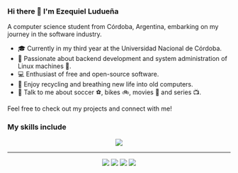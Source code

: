 ### Hi there 👋 I'm Ezequiel Ludueña
A computer science student from Córdoba, Argentina, embarking on my journey in the software industry. 

- 🎓 Currently in my third year at the Universidad Nacional de Córdoba.
- 🔧 Passionate about backend development and system administration of Linux machines 🐧.
- 💻 Enthusiast of free and open-source software.
- 🌱 Enjoy recycling and breathing new life into old computers.
- 💬 Talk to me about soccer ⚽, bikes 🚲, movies 🎦 and series 📺.

Feel free to check out my projects and connect with me!

### My skills include
<p align="center">
  <a href="https://skillicons.dev">
     <img src="https://skillicons.dev/icons?i=python,fastapi,flask,docker,postgresql,linux,git,bash,java,vim" />
  </a>
</p>

<hr>
<p align="center">
<a target="_blank" href="https://ezeluduena.dev.ar/"><img src="https://img.shields.io/badge/-WEB-FF4088?style=for-the-badge&logo=Hugo&logoColor=white"></img></a>	
<a target="_blank" href="https://www.linkedin.com/in/ezeluduena/"><img src="https://img.shields.io/badge/-LinkedIn-0077B5?style=for-the-badge&logo=Linkedin&logoColor=white"></img></a>
<a target="_blank" href="mailto:ezeluduena123@gmail.com"><img src="https://img.shields.io/badge/-Gmail-D14836?style=for-the-badge&logo=Gmail&logoColor=white"></img></a>
<a target="_blank" href="https://ezeluduena.dev.ar/blog"><img src="https://img.shields.io/badge/blog-FFA500?style=for-the-badge&logo=rss&logoColor=white"></img></a>


<br>
</p>       

